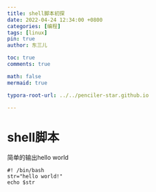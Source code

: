```yaml
---
title: shell脚本初探
date: 2022-04-24 12:34:00 +0800
categories: [编程]
tags: [linux]
pin: true
author: 东三儿

toc: true
comments: true

math: false
mermaid: true

typora-root-url: ../../penciler-star.github.io

---
```


# shell脚本 

简单的输出hello world

```shell
#! /bin/bash
str="hello world!"
echo $str
```
